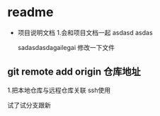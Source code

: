 # readme
+ 项目说明文档
    1.会和项目文档一起
    asdasd
    asdas

    sadasdasdagailegai 
修改一下文件

## git remote add origin 仓库地址
1.把本地仓库与远程仓库关联
ssh使用

试了试分支跟新